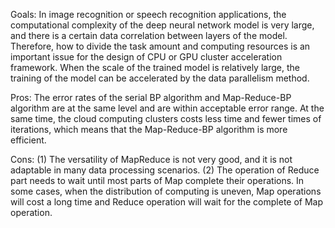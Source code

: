 Goals:
In image recognition or speech recognition applications, the computational complexity of the deep neural network model is very large, and there is a certain data correlation between layers of the model. Therefore, how to divide the task amount and computing resources is an important issue for the design of CPU or GPU cluster acceleration framework. When the scale of the trained model is relatively large, the training of the model can be accelerated by the data parallelism method.

Pros:
The error rates of the serial BP algorithm and Map-Reduce-BP algorithm are at the same level and are within acceptable error range. At the same time, the cloud computing clusters costs less time and fewer times of iterations, which means that the Map-Reduce-BP algorithm is more efficient. 

Cons:
(1) The versatility of MapReduce is not very good, and it is not adaptable in many data processing scenarios. 
(2) The operation of Reduce part needs to wait until most parts of Map complete their operations. In some cases, when the distribution of computing is uneven, Map operations will cost a long time and Reduce operation will wait for the complete of Map operation. 
